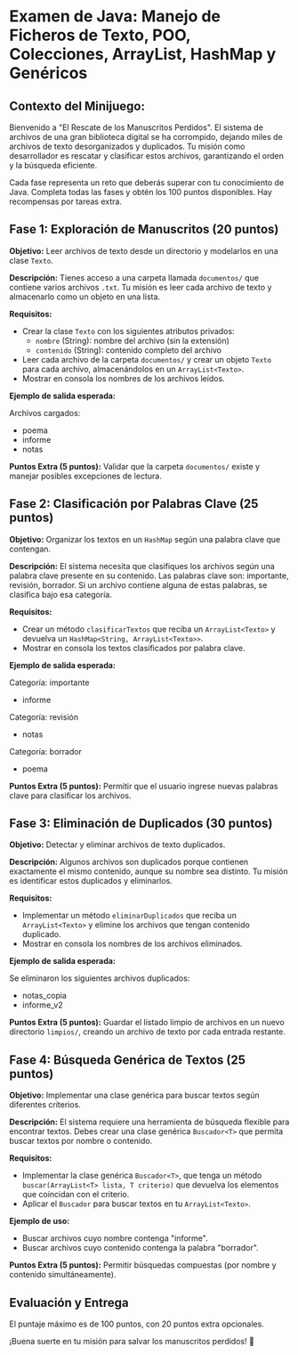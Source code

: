 # Examen de Java: Manejo de Ficheros de Texto, POO, Colecciones, ArrayList, HashMap y Genéricos

## Contexto del Minijuego:
Bienvenido a "El Rescate de los Manuscritos Perdidos". El sistema de archivos de una gran biblioteca digital se ha corrompido, dejando miles de archivos de texto desorganizados y duplicados. Tu misión como desarrollador es rescatar y clasificar estos archivos, garantizando el orden y la búsqueda eficiente.

Cada fase representa un reto que deberás superar con tu conocimiento de Java. Completa todas las fases y obtén los 100 puntos disponibles. Hay recompensas por tareas extra.

## Fase 1: Exploración de Manuscritos (20 puntos)
**Objetivo:** Leer archivos de texto desde un directorio y modelarlos en una clase `Texto`.

**Descripción:**
Tienes acceso a una carpeta llamada `documentos/` que contiene varios archivos `.txt`. Tu misión es leer cada archivo de texto y almacenarlo como un objeto en una lista.

**Requisitos:**
- Crear la clase `Texto` con los siguientes atributos privados:
  - `nombre` (String): nombre del archivo (sin la extensión)
  - `contenido` (String): contenido completo del archivo
- Leer cada archivo de la carpeta `documentos/` y crear un objeto `Texto` para cada archivo, almacenándolos en un `ArrayList<Texto>`.
- Mostrar en consola los nombres de los archivos leídos.

**Ejemplo de salida esperada:**

Archivos cargados:  
- poema  
- informe  
- notas  

**Puntos Extra (5 puntos):** Validar que la carpeta `documentos/` existe y manejar posibles excepciones de lectura.

## Fase 2: Clasificación por Palabras Clave (25 puntos)
**Objetivo:** Organizar los textos en un `HashMap` según una palabra clave que contengan.

**Descripción:**
El sistema necesita que clasifiques los archivos según una palabra clave presente en su contenido. Las palabras clave son: importante, revisión, borrador. Si un archivo contiene alguna de estas palabras, se clasifica bajo esa categoría.

**Requisitos:**
- Crear un método `clasificarTextos` que reciba un `ArrayList<Texto>` y devuelva un `HashMap<String, ArrayList<Texto>>`.
- Mostrar en consola los textos clasificados por palabra clave.

**Ejemplo de salida esperada:**

Categoría: importante  
- informe  

Categoría: revisión  
- notas  

Categoría: borrador  
- poema  

**Puntos Extra (5 puntos):** Permitir que el usuario ingrese nuevas palabras clave para clasificar los archivos.

## Fase 3: Eliminación de Duplicados (30 puntos)
**Objetivo:** Detectar y eliminar archivos de texto duplicados.

**Descripción:**
Algunos archivos son duplicados porque contienen exactamente el mismo contenido, aunque su nombre sea distinto. Tu misión es identificar estos duplicados y eliminarlos.

**Requisitos:**
- Implementar un método `eliminarDuplicados` que reciba un `ArrayList<Texto>` y elimine los archivos que tengan contenido duplicado.
- Mostrar en consola los nombres de los archivos eliminados.

**Ejemplo de salida esperada:**

Se eliminaron los siguientes archivos duplicados:  
- notas_copia  
- informe_v2  

**Puntos Extra (5 puntos):** Guardar el listado limpio de archivos en un nuevo directorio `limpios/`, creando un archivo de texto por cada entrada restante.

## Fase 4: Búsqueda Genérica de Textos (25 puntos)
**Objetivo:** Implementar una clase genérica para buscar textos según diferentes criterios.

**Descripción:**
El sistema requiere una herramienta de búsqueda flexible para encontrar textos. Debes crear una clase genérica `Buscador<T>` que permita buscar textos por nombre o contenido.

**Requisitos:**
- Implementar la clase genérica `Buscador<T>`, que tenga un método `buscar(ArrayList<T> lista, T criterio)` que devuelva los elementos que coincidan con el criterio.
- Aplicar el `Buscador` para buscar textos en tu `ArrayList<Texto>`.

**Ejemplo de uso:**
- Buscar archivos cuyo nombre contenga "informe".
- Buscar archivos cuyo contenido contenga la palabra "borrador".

**Puntos Extra (5 puntos):** Permitir búsquedas compuestas (por nombre y contenido simultáneamente).

## Evaluación y Entrega
El puntaje máximo es de 100 puntos, con 20 puntos extra opcionales.

¡Buena suerte en tu misión para salvar los manuscritos perdidos! 🚀
